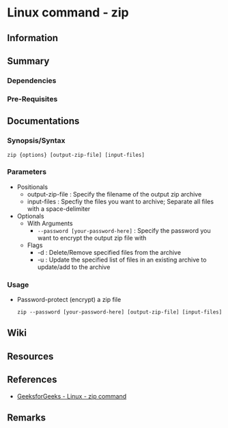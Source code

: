 # Linux command - zip

## Information

## Summary
### Dependencies
### Pre-Requisites

## Documentations
### Synopsis/Syntax
```console
zip {options} [output-zip-file] [input-files]
```

### Parameters
- Positionals
    + output-zip-file : Specify the filename of the output zip archive
    + input-files     : Specfiy the files you want to archive; Separate all files with a space-delimiter
- Optionals
    - With Arguments
        + `--password [your-password-here]` : Specify the password you want to encrypt the output zip file with
    - Flags
        + -d : Delete/Remove specified files from the archive
        + -u : Update the specified list of files in an existing archive to update/add to the archive

### Usage
- Password-protect (encrypt) a zip file 
    ```console
    zip --password [your-password-here] [output-zip-file] [input-files]
    ```

## Wiki

## Resources

## References
+ [GeeksforGeeks - Linux - zip command](https://www.geeksforgeeks.org/zip-command-in-linux-with-examples/)

## Remarks

